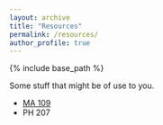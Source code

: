 ```yaml
---
layout: archive
title: "Resources"
permalink: /resources/
author_profile: true
---
```


{% include base_path %}

Some stuff that might be of use to you.

- [MA 109](/ma109/)
- PH 207
